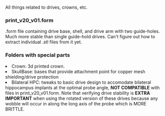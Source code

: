 All things related to drives, crowns, etc.

### print_v20_v01.form
.form file containing drive base, shell, and drive arm with two guide-holes.  Much more stable than single guide-hold drives. Can't figure out how to extract individual .stl files from it yet.

### Folders with special parts
<li> Crown: 3d printed crown. </li>
<li> SkullBase: bases that provide attachment point for copper mesh shielding/drive protection</li>
<li> Bilateral HPC: tweaks to basic drive design to accomodate bilateral hippocampus implants at the optimal probe angle, <b>NOT COMPATIBLE</b> with files in print_v20_v01.form. Note that verifying drive stability is <b>EXTRA IMPORTANT</b> when using the rotated version of these drives because any wobble will occur in along the long axis of the probe which is MORE BRITTLE.
